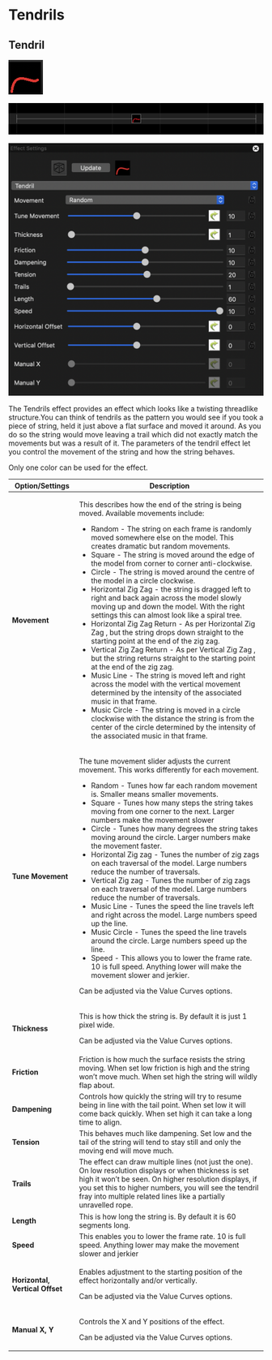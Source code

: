# Tendrils

## Tendril

![Icon](<../../.gitbook/assets/image (90) (2).png>)

![Sequencer Grid](<../../.gitbook/assets/image (183) (1).png>)

![](<../../.gitbook/assets/image (50) (1).png>)

The Tendrils effect provides an effect which looks like a twisting threadlike structure.You can think of tendrils as the pattern you would see if you took a piece of string, held it just above a flat surface and moved it around. As you do so the string would move leaving a trail which did not exactly match the movements but was a result of it. The parameters of the tendril effect let you control the movement of the string and how the string behaves.

Only one color can be used for the effect.

| Option/Settings                 | Description                                                                                                                                                                                                                                                                                                                                                                                                                                                                                                                                                                                                                                                                                                                                                                                                                                                                                                                                                                                                                                                                                                                                                                                                                                                                                                                    |
| ------------------------------- | ------------------------------------------------------------------------------------------------------------------------------------------------------------------------------------------------------------------------------------------------------------------------------------------------------------------------------------------------------------------------------------------------------------------------------------------------------------------------------------------------------------------------------------------------------------------------------------------------------------------------------------------------------------------------------------------------------------------------------------------------------------------------------------------------------------------------------------------------------------------------------------------------------------------------------------------------------------------------------------------------------------------------------------------------------------------------------------------------------------------------------------------------------------------------------------------------------------------------------------------------------------------------------------------------------------------------------ |
| **Movement**                    | <p>This describes how the end of the string is being moved. Available movements include:</p><ul><li>Random - The string on each frame is randomly moved somewhere else on the model. This creates dramatic but random movements.</li><li>Square - The string is moved around the edge of the model from corner to corner anti-clockwise.</li><li>Circle - The string is moved around the centre of the model in a circle clockwise.</li><li>Horizontal Zig Zag - the string is dragged left to right and back again across the model slowly moving up and down the model. With the right settings this can almost look like a spiral tree.</li><li>Horizontal Zig Zag Return - As per Horizontal Zig Zag , but the string drops down straight to the starting point at the end of the zig zag.</li><li>Vertical Zig Zag Return - As per Vertical Zig Zag , but the string returns straight to the starting point at the end of the zig zag.</li><li>Music Line - The string is moved left and right across the model with the vertical movement determined by the intensity of the associated music in that frame.</li><li>Music Circle - The string is moved in a circle clockwise with the distance the string is from the center of the circle determined by the intensity of the associated music in that frame.</li></ul> |
| **Tune Movement**               | <p>The tune movement slider adjusts the current movement. This works differently for each movement.</p><ul><li>Random - Tunes how far each random movement is. Smaller means smaller movements.</li><li>Square - Tunes how many steps the string takes moving from one corner to the next. Larger numbers make the movement slower</li><li>Circle - Tunes how many degrees the string takes moving around the circle. Larger numbers make the movement faster.</li><li>Horizontal Zig zag - Tunes the number of zig zags on each traversal of the model. Large numbers reduce the number of traversals.</li><li>Vertical Zig zag - Tunes the number of zig zags on each traversal of the model. Large numbers reduce the number of traversals.</li><li>Music Line - Tunes the speed the line travels left and right across the model. Large numbers speed up the line.</li><li>Music Circle - Tunes the speed the line travels around the circle. Large numbers speed up the line.</li><li>Speed - This allows you to lower the frame rate. 10 is full speed. Anything lower will make the movement slower and jerkier.</li></ul><p>Can be adjusted via the Value Curves options.</p>                                                                                                                                          |
| **Thickness**                   | <p>This is how thick the string is. By default it is just 1 pixel wide.</p><p>Can be adjusted via the Value Curves options.</p>                                                                                                                                                                                                                                                                                                                                                                                                                                                                                                                                                                                                                                                                                                                                                                                                                                                                                                                                                                                                                                                                                                                                                                                                |
| **Friction**                    | Friction is how much the surface resists the string moving. When set low friction is high and the string won’t move much. When set high the string will wildly flap about.                                                                                                                                                                                                                                                                                                                                                                                                                                                                                                                                                                                                                                                                                                                                                                                                                                                                                                                                                                                                                                                                                                                                                     |
| **Dampening**                   | Controls how quickly the string will try to resume being in line with the tail point. When set low it will come back quickly. When set high it can take a long time to align.                                                                                                                                                                                                                                                                                                                                                                                                                                                                                                                                                                                                                                                                                                                                                                                                                                                                                                                                                                                                                                                                                                                                                  |
| **Tension**                     | This behaves much like dampening. Set low and the tail of the string will tend to stay still and only the moving end will move much.                                                                                                                                                                                                                                                                                                                                                                                                                                                                                                                                                                                                                                                                                                                                                                                                                                                                                                                                                                                                                                                                                                                                                                                           |
| **Trails**                      | The effect can draw multiple lines (not just the one). On low resolution displays or when thickness is set high it won’t be seen. On higher resolution displays, if you set this to higher numbers, you will see the tendril fray into multiple related lines like a partially unravelled rope.                                                                                                                                                                                                                                                                                                                                                                                                                                                                                                                                                                                                                                                                                                                                                                                                                                                                                                                                                                                                                                |
| **Length**                      | This is how long the string is. By default it is 60 segments long.                                                                                                                                                                                                                                                                                                                                                                                                                                                                                                                                                                                                                                                                                                                                                                                                                                                                                                                                                                                                                                                                                                                                                                                                                                                             |
| **Speed**                       | This enables you to lower the frame rate. 10 is full speed. Anything lower may make the movement slower and jerkier                                                                                                                                                                                                                                                                                                                                                                                                                                                                                                                                                                                                                                                                                                                                                                                                                                                                                                                                                                                                                                                                                                                                                                                                            |
| **Horizontal, Vertical Offset** | <p>Enables adjustment to the starting position of the effect horizontally and/or vertically.</p><p>Can be adjusted via the Value Curves options.</p>                                                                                                                                                                                                                                                                                                                                                                                                                                                                                                                                                                                                                                                                                                                                                                                                                                                                                                                                                                                                                                                                                                                                                                           |
| **Manual X, Y**                 | <p>Controls the X and Y positions of the effect.</p><p>Can be adjusted via the Value Curves options.</p>                                                                                                                                                                                                                                                                                                                                                                                                                                                                                                                                                                                                                                                                                                                                                                                                                                                                                                                                                                                                                                                                                                                                                                                                                       |
